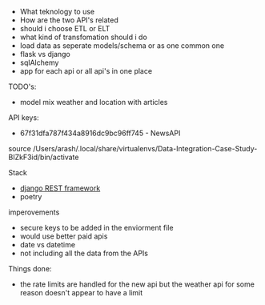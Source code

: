 - What teknology to use
- How are the two API's related
- should i choose ETL or ELT
- what kind of transfomation should i do
- load data as seperate models/schema or as one common one
- flask vs django
- sqlAlchemy
- app for each api or all api's in one place

TODO's:

- model mix weather and location with articles

API keys:

- 67f31dfa787f434a8916dc9bc96ff745 - NewsAPI

source /Users/arash/.local/share/virtualenvs/Data-Integration-Case-Study-BIZkF3id/bin/activate

Stack

- [django REST framework](https://www.django-rest-framework.org/)
- poetry

imperovements

- secure keys to be added in the enviorment file
- would use better paid apis
- date vs datetime
- not including all the data from the APIs

Things done:

- the rate limits are handled for the new api but the weather api for some reason doesn't appear to have a limit
